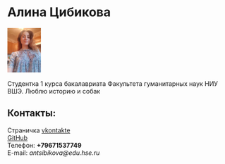 
  <html>
    <head>
      <meta charset="utf-8">
    <title>Моя личная страничка</title>  
    </head>
    <body> 
      <left><h1>Алина Цибикова</h1></left>
      <left><img alt="Это я" width="15%" src="Это я.jpg"></left>
      <br/>
	  <p>Студентка 1 курса бакалавриата Факультета гуманитарных наук НИУ ВШЭ. Люблю историю и собак </p>
      <h2>Контакты:</h2>
      Страничка <a href=https://vk.com/alinlass/>vkontakte</a>
      <br/>
      <a href=https://github.com/alinlass>GitHub</a>
      <br/>
      Телефон: <b>+79671537749</b>
      <br/>
      E-mail: <i>antsibikova@edu.hse.ru</i>
    </body>
  </html>
